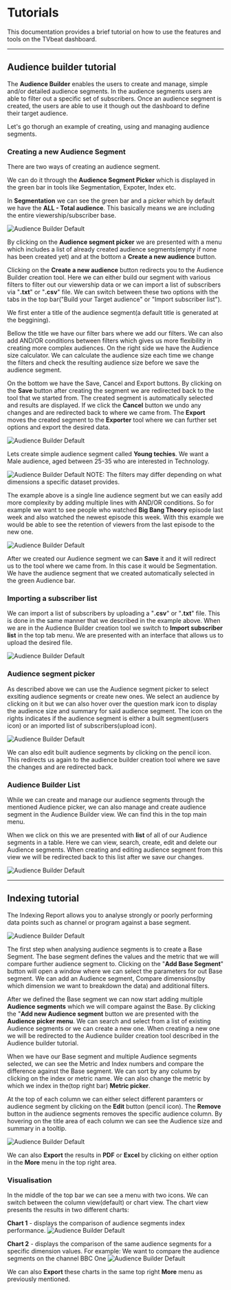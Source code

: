 # Tutorials

This documentation provides a brief tutorial on how to use the features and tools on the TVbeat dashboard. 

----

## Audience builder tutorial
The **Audience Builder** enables the users to create and manage, simple and/or detailed audience segments. In the audience segments users are able to filter out a specific set of subscribers. Once an audience segment is created, the users are able to use it though out the dashboard to define their target audience.

Let's go thorugh an example of creating, using and managing audience segments.

### Creating a new **Audience Segment**
There are two ways of creating an audience segment. 

We can do it through the **Audience Segment Picker** which is displayed in the green bar in tools like Segmentation, Expoter, Index etc.

In  **Segmentation** we can see the green bar and a picker which by default we have the **ALL - Total audience**. This basically means we 
are including the entire viewership/subscriber base. 

![Audience Builder Default](https://raw.githubusercontent.com/tvbeat/public/master/docs/img/Segmentation-Picker.png)

By clicking on the **Audience segment picker** we are presented with a menu which includes a list of already created audience 
segments(empty if none has been created yet) and at the bottom a **Create a new audience** button. 

Clicking on the **Create a new audience** button redirects you to the Audience Builder creation tool. Here we can either build our segment
with various filters to filter out our viewership data or we can import a list of subscribers via "**.txt**" or "**.csv**" file. We can 
switch between these two options with the tabs in the top bar("Build your Target audience" or "Import subscriber list").

We first enter a title of the audience segment(a default title is generated at the beggining). 

Bellow the title we have our filter bars where we add our filters. We can also add AND/OR conditions between filters 
which gives us more flexibility in creating more complex audiences. On the right side we have the Audience size calculator. We can calculate the audience size each time we change the filters and check the resulting audience size before we save the audience segment.

On the bottom we have the Save, Cancel and Export buttons. By clicking on the **Save** button after creating the segment we are redirected back to the tool that we started from. The created segment is automatically selected and results are displayed. If we click the **Cancel** button we undo any changes and are redirected back to where we came from. The **Export** moves the created segment to the **Exporter** tool where we can further set options and export the desired data.

![Audience Builder Default](https://raw.githubusercontent.com/tvbeat/public/master/docs/img/audience-builder-default.png)

Lets create simple audience segment called **Young techies**. We want a Male audience, aged between 25-35 who are interested in Technology.

![Audience Builder Default](https://raw.githubusercontent.com/tvbeat/public/master/docs/img/young-techies-example.png)
NOTE: The filters may differ depending on what dimensions a specific dataset provides.

The example above is a single line audience segment but we can easily add more complexity by adding multiple lines with AND/OR conditions. So for example we want to see people who watched **Big Bang Theory** episode last week and also watched the newest episode this week. With this example we would be able to see the retention of viewers from the last episode to the new one.

![Audience Builder Default](https://raw.githubusercontent.com/tvbeat/public/master/docs/img/big-bang-theory-example.png)

After we created our Audience segment we can **Save** it and it will redirect us to the tool where we came from. In this case it would be Segmentation. We have the audience segment that we created automatically selected in the green Audience bar.

### Importing a subscriber list
We can import a list of subscribers by uploading a "**.csv**" or "**.txt**" file. This is done in the same manner that we described in the example above. When we are in the Audience Builder creation tool we switch to **Import subscriber list** in the top tab menu. We are presented with an interface that allows us to upload the desired file.

![Audience Builder Default](https://raw.githubusercontent.com/tvbeat/public/master/docs/img/import-subs.gif)

### Audience segment picker
As described above we can use the Audience segment picker to select exsiting audience segments or create new ones. We select an audience by clicking on it but we can also hover over the question mark icon to display the audience size and summary for said audience segment. The icon on the rights indicates if the audience segment is either a built segment(users icon) or an imported list of subscribers(upload icon). 

![Audience Builder Default](https://raw.githubusercontent.com/tvbeat/public/master/docs/img/Segmentation-Picker.png)

We can also edit built audience segments by clicking on the pencil icon. This redirects us again to the audience builder creation tool where we save the changes and are redirected back.

### Audience Builder List
While we can create and manage our audience segments through the mentioned Audience picker, we can also manage and create audience segment in the Audience Builder view. We can find this in the top main menu.

When we click on this we are presented with **list** of all of our Audience segments in a table. Here we can view, search, create, edit and delete our Audience segments. When creating and editing audience segment from this view we will be redirected back to this list after we save our changes.

![Audience Builder Default](https://raw.githubusercontent.com/tvbeat/public/master/docs/img/audience-builder-list.gif)


----

## Indexing tutorial
The Indexing Report allows you to analyse strongly or poorly performing data points such as channel or program against a base segment.

![Audience Builder Default](https://raw.githubusercontent.com/tvbeat/public/master/docs/img/audience-builder-list.gif)

The first step when analysing audience segments is to create a Base Segment. The base segment defines the values and the metric that we will compare further audience segment to. Clicking on the "**Add Base Segment**" button will open a window where we can select the parameters for out Base segment. We can add an Audience segment, Compare dimensions(by which dimension we want to breakdown the data) and additional filters. 

After we defined the Base segment we can now start adding multiple **Audience segments** which we will compare against the Base. By clicking the "**Add new Audience segment** button we are presented with the **Audience picker menu**. We can search and select from a list of existing Audience segments or we can create a new one. When creating a new one we will be redirected to the Audience builder creation tool described in the Audience builder tutorial.

When we have our Base segment and multiple Audience segments selected, we can see the Metric and Index numbers and compare the difference against the Base segment. We can sort by any column by clicking on the index or metric name. We can also change the metric by which we index in the(top right bar) **Metric picker**.

At the top of each column we can either select different paramters or audience segment by clicking on the **Edit** button (pencil icon). The **Remove** button in the audience segments removes the specific audience column. By hovering on the title area of each column we can see the Audience size and summary in a tooltip.

![Audience Builder Default](https://raw.githubusercontent.com/tvbeat/public/master/docs/img/index-hover.png)

We can also **Export** the results in **PDF** or **Excel** by clicking on either option in the **More** menu in the top right area.

### Visualisation
In the middle of the top bar we can see a menu with two icons. We can switch between the column view(default) or chart view. The chart view presents the results in two different charts:

**Chart 1** - displays the comparison of audience segments index performance.
![Audience Builder Default](https://raw.githubusercontent.com/tvbeat/public/master/docs/img/index-viz1.png)

**Chart 2** - displays the comparison of the same audience segments for a specific dimension values. For example: We want to compare the audience segments on the channel BBC One
![Audience Builder Default](https://raw.githubusercontent.com/tvbeat/public/master/docs/img/index-viz2.png)

We can also **Export** these charts in the same top right **More** menu as previously mentioned.




